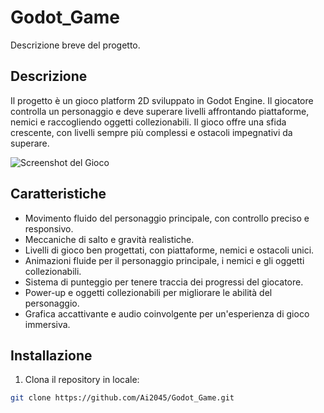 # Godot_Game

Descrizione breve del progetto.

## Descrizione

Il progetto è un gioco platform 2D sviluppato in Godot Engine. Il giocatore controlla un personaggio e deve superare livelli affrontando piattaforme, nemici e raccogliendo oggetti collezionabili. Il gioco offre una sfida crescente, con livelli sempre più complessi e ostacoli impegnativi da superare.

![Screenshot del Gioco](screenshot.png)

## Caratteristiche

- Movimento fluido del personaggio principale, con controllo preciso e responsivo.
- Meccaniche di salto e gravità realistiche.
- Livelli di gioco ben progettati, con piattaforme, nemici e ostacoli unici.
- Animazioni fluide per il personaggio principale, i nemici e gli oggetti collezionabili.
- Sistema di punteggio per tenere traccia dei progressi del giocatore.
- Power-up e oggetti collezionabili per migliorare le abilità del personaggio.
- Grafica accattivante e audio coinvolgente per un'esperienza di gioco immersiva.

## Installazione

1. Clona il repository in locale:

```bash
git clone https://github.com/Ai2045/Godot_Game.git
